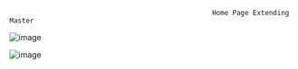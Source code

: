                                                       Home Page Extending Master
![image](https://github.com/shardapatil/ASP.Net_Examples/assets/53011896/cc6c185a-b44c-4b12-bfa6-cf9e5e9174f7)

![image](https://github.com/shardapatil/ASP.Net_Examples/assets/53011896/b73d093f-7fa3-4b3c-8d88-9944becaa34d)
